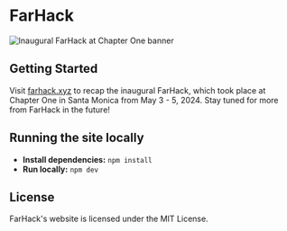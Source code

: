 # FarHack

![Inaugural FarHack at Chapter One banner](https://i.imgur.com/J1Lch5m.png)

## Getting Started

Visit [farhack.xyz](https://farhack.xyz) to recap the inaugural FarHack, which took place at Chapter One in Santa Monica from May 3 - 5, 2024. Stay tuned for more from FarHack in the future!

## Running the site locally
- **Install dependencies:** `npm install`
- **Run locally:** `npm dev`

## License

FarHack's website is licensed under the MIT License.